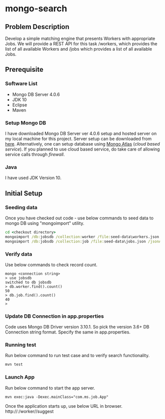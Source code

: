 # mongo-search

## Problem Description
Develop a simple matching engine that presents Workers with appropriate Jobs.  We will provide a REST API for this task /workers, which provides the list of all available Workers and /jobs which provides a list of all available Jobs.

## Prerequisite
### Software List
 - Mongo DB Server 4.0.6
 - JDK 10
 - Eclipse
 - Maven

### Setup Mongo DB
I have downloaded Mongo DB Server ver 4.0.6 setup and hosted server on my local machine for this project. Server setup can be downloaded from [here]( https://www.mongodb.com/download-center/community).
Alternatively, one can setup database using [Mongo Atlas](https://cloud.mongodb.com/) (_cloud based service_). If you planned to use cloud based service, do take care of allowing service calls through *firewall*.

### Java
I have used JDK Version 10.

## Initial Setup
### Seeding data
Once you have checked out code - use below commands to seed data to mongo DB using "mongoimport" utility.

```cmd
cd <checkout directory>
mongoimport /db:jobsdb /collection:worker /file:seed-data\workers.json /jsonArray
mongoimport /db:jobsdb /collection:job /file:seed-data\jobs.json /jsonArray
```

### Verify data
Use below commands to check record count.

```
mongo <connection string>
> use jobsdb
switched to db jobsdb
> db.worker.find().count()
50
> db.job.find().count()
40
>
```

### Update DB Connection in app.properties
Code uses Mongo DB Driver version 3.10.1. So pick the version 3.6+ DB Connection string format. Specify the same in app.properties.

### Running test

Run below command to run test case and to verify search functionality.

```cmd
mvn test
```

### Launch App
Run below command to start the app server.
```
mvn exec:java -Dexec.mainClass="com.ms.job.App"

```

Once the application starts up, use below URL in browser.
http://<ip>:<port>/worker/<empid>/suggest 
